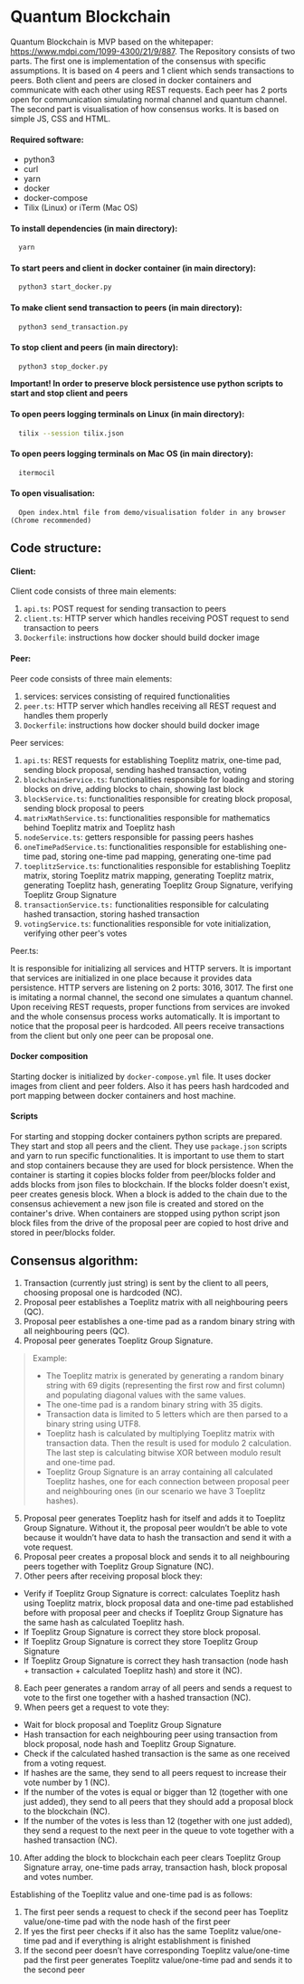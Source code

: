 # Quantum Blockchain

Quantum Blockchain is MVP based on the whitepaper: https://www.mdpi.com/1099-4300/21/9/887.
The Repository consists of two parts. The first one is implementation of the consensus with specific assumptions. It is based on 4 peers and 1 client which sends transactions to peers. Both client and peers are closed in docker containers and communicate with each other using REST requests. Each peer has 2 ports open for communication simulating normal channel and quantum channel. The second part is visualisation of how consensus works. It is based on simple JS, CSS and HTML.

#### Required software:

  * python3
  * curl
  * yarn
  * docker
  * docker-compose
  * Tilix (Linux) or iTerm (Mac OS)


#### To install dependencies (in main directory):

```sh
  yarn
```

#### To start peers and client in docker container (in main directory):

```sh
  python3 start_docker.py
```

#### To make client send transaction to peers (in main directory):

```sh
  python3 send_transaction.py
```

#### To stop client and peers (in main directory):

```sh
  python3 stop_docker.py
```

**Important! In order to preserve block persistence use python scripts to start and stop client and peers**


#### To open peers logging terminals on Linux (in main directory):

```sh
  tilix --session tilix.json
```

#### To open peers logging terminals on Mac OS (in main directory):

```sh
  itermocil
```

#### To open visualisation:

```
  Open index.html file from demo/visualisation folder in any browser (Chrome recommended)
```

## Code structure:

#### Client:

Client code consists of three main elements:
1. `api.ts`: POST request for sending transaction to peers
2. `client.ts`: HTTP server which handles receiving POST request to send transaction to peers
3. `Dockerfile`: instructions how docker should build docker image

#### Peer:

Peer code consists of three main elements:
1. services: services consisting of required functionalities
2. `peer.ts`: HTTP server which handles receiving all REST request and handles them properly
3. `Dockerfile`: instructions how docker should build docker image

Peer services:
1. `api.ts`: REST requests for establishing Toeplitz matrix, one-time pad, sending block proposal, sending hashed transaction, voting
2. `blockchainService.ts`: functionalities responsible for loading and storing blocks on drive, adding blocks to chain, showing last block
3. `blockService.ts`: functionalities responsible for creating block proposal, sending block proposal to peers
4. `matrixMathService.ts`: functionalities responsible for mathematics behind Toeplitz matrix and Toeplitz hash
5. `nodeService.ts`: getters responsible for passing peers hashes
6. `oneTimePadService.ts`: functionalities responsible for establishing one-time pad, storing one-time pad mapping, generating one-time pad
7. `toeplitzService.ts`: functionalities responsible for establishing Toeplitz matrix, storing Toeplitz matrix mapping, generating Toeplitz matrix, generating Toeplitz hash, generating Toeplitz Group Signature, verifying Toeplitz Group Signature
8. `transactionService.ts:` functionalities responsible for calculating hashed transaction, storing hashed transaction
9. `votingService.ts`: functionalities responsible for vote initialization, verifying other peer's votes

Peer.ts:

It is responsible for initializing all services and HTTP servers. It is important that services are initialized in one place because it provides data persistence. HTTP servers are listening on 2 ports: 3016, 3017. The first one is imitating a normal channel, the second one simulates a quantum channel. Upon receiving REST requests, proper functions from services are invoked and the whole consensus process works automatically. It is important to notice that the proposal peer is hardcoded. All peers receive transactions from the client but only one peer can be proposal one.

#### Docker composition

Starting docker is initialized by `docker-compose.yml` file. It uses docker images from client and peer folders. Also it has peers hash hardcoded and port mapping between docker containers and host machine.

#### Scripts

For starting and stopping docker containers python scripts are prepared. They start and stop all peers and the client. They use `package.json` scripts and yarn to run specific functionalities. It is important to use them to start and stop containers because they are used for block persistence. When the container is starting it copies blocks folder from peer/blocks folder and adds blocks from json files to blockchain. If the blocks folder doesn't exist, peer creates genesis block. When a block is added to the chain due to the consensus achievement a new json file is created and stored on the container's drive. When containers are stopped using python script json block files from the drive of the proposal peer are copied to host drive and stored in peer/blocks folder.

## Consensus algorithm:

1. Transaction (currently just string) is sent by the client to all peers, choosing proposal one is hardcoded (NC).
2. Proposal peer establishes a Toeplitz matrix with all neighbouring peers (QC).
3. Proposal peer establishes a one-time pad as a random binary string with all neighbouring peers (QC).
4. Proposal peer generates Toeplitz Group Signature.

> Example:
  > * The Toeplitz matrix is generated by generating a random binary string with 69 digits (representing the first row and first column) and populating diagonal values with the same values.
  > * The one-time pad is a random binary string with 35 digits.
  > * Transaction data is limited to 5 letters which are then parsed to a binary string using UTF8.
  > * Toeplitz hash is calculated by multiplying Toeplitz matrix with transaction data. Then the result is used for modulo 2 calculation. The last step is calculating bitwise XOR between modulo result and one-time pad.
  > * Toeplitz Group Signature is an array containing all calculated Toeplitz hashes, one for each connection between proposal peer and neighbouring ones (in our scenario we have 3 Toeplitz hashes).

5. Proposal peer generates Toeplitz hash for itself and adds it to Toeplitz Group Signature. Without it, the proposal peer wouldn’t be able to vote because it wouldn’t have data to hash the transaction and send it with a vote request.
6. Proposal peer creates a proposal block and sends it to all neighbouring peers together with Toeplitz Group Signature (NC).
7. Other peers after receiving proposal block they:

  * Verify if Toeplitz Group Signature is correct: calculates Toeplitz hash using Toeplitz matrix, block proposal data and one-time pad established before with proposal peer and checks if Toeplitz Group Signature has the same hash as calculated Toeplitz hash.
  * If Toeplitz Group Signature is correct they store block proposal.
  * If Toeplitz Group Signature is correct they store Toeplitz Group Signature
  * If Toeplitz Group Signature is correct they hash transaction (node hash + transaction + calculated Toeplitz hash) and store it (NC).

8. Each peer generates a random array of all peers and sends a request to vote to the first one together with a hashed transaction (NC).
9. When peers get a request to vote they:

  * Wait for block proposal and Toeplitz Group Signature
  * Hash transaction for each neighbouring peer using transaction from block proposal, node hash and Toeplitz Group Signature.
  * Check if the calculated hashed transaction is the same as one received from a voting request.
  * If hashes are the same, they send to all peers request to increase their vote number by 1 (NC).
  * If the number of the votes is equal or bigger than 12 (together with one just added), they send to all peers that they should add a proposal block to the blockchain (NC).
  * If the number of the votes is less than 12 (together with one just added), they send a request to the next peer in the queue to vote together with a hashed transaction (NC).

10. After adding the block to blockchain each peer clears Toeplitz Group Signature array, one-time pads array, transaction hash, block proposal and votes number.


Establishing of the Toeplitz value and one-time pad is as follows:

1. The first peer sends a request to check if the second peer has Toeplitz value/one-time pad with the node hash of the first peer
2. If yes the first peer checks if it also has the same Toeplitz value/one-time pad and if everything is alright establishment is finished
3. If the second peer doesn’t have corresponding Toeplitz value/one-time pad the first peer generates Toeplitz value/one-time pad and sends it to the second peer
